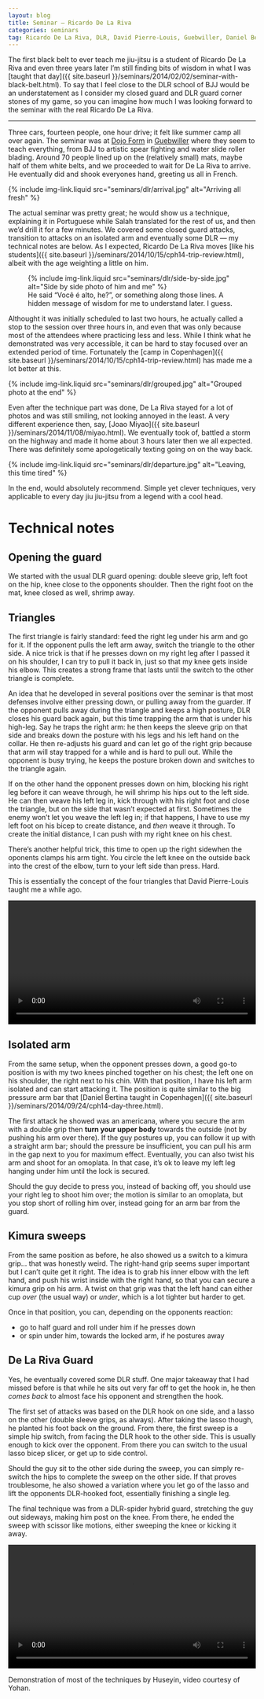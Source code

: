 ```yaml
---
layout: blog
title: Seminar — Ricardo De La Riva
categories: seminars
tag: Ricardo De La Riva, DLR, David Pierre-Louis, Guebwiller, Daniel Bertina, Salah, Huseyin, Yohan, triangle, closed guard, armbar, americana, omoplata, spider guard, Fred, Steve, Nicolas, Kemal, Jonas
---
```

The first black belt to ever teach me jiu-jitsu is a student of Ricardo De La Riva and even three years later I’m still finding bits of wisdom in what I was [taught that day]({{ site.baseurl }}/seminars/2014/02/02/seminar-with-black-belt.html). To say that I feel close to the DLR school of BJJ would be an understatement as I consider my closed guard and DLR guard corner stones of my game, so you can imagine how much I was looking forward to the seminar with the real Ricardo De La Riva.

***

Three cars, fourteen people, one hour drive; it felt like summer camp all over again. The seminar was at [Dojo Form](http://arts-martiaux-guebwiller-kingersheim.com/) in [Guebwiller](https://www.google.fr/maps/place/Guebwiller/@48.0390859,6.9967473,9z/data=!4m2!3m1!1s0x47917ec30aa56253:0xb18bd3615c62ef1e) where they seem to teach everything, from BJJ to artistic spear fighting and water slide roller blading. Around 70 people lined up on the (relatively small) mats, maybe half of them white belts, and we proceeded to wait for De La Riva to arrive. He eventually did and shook everyones hand, greeting us all in French.

{% include img-link.liquid src="seminars/dlr/arrival.jpg" alt="Arriving all fresh" %}

The actual seminar was pretty great; he would show us a technique, explaining it in Portuguese while Salah translated for the rest of us, and then we’d drill it for a few minutes. We covered some closed guard attacks, transition to attacks on an isolated arm and eventually some DLR — my technical notes are below. As I expected, Ricardo De La Riva moves [like his students]({{ site.baseurl }}/seminars/2014/10/15/cph14-trip-review.html), albeit with the age weighting a little on him.

<figure class="illustration">
	{% include img-link.liquid src="seminars/dlr/side-by-side.jpg" alt="Side by side photo of him and me" %}
	<figcaption>
		He said “Você é alto, he?”, or something along those lines. A hidden message of wisdom for me to understand later. I guess.
	</figcaption>
</figure>

Althought it was initially scheduled to last two hours, he actually called a stop to the session over three hours in, and even that was only because most of the attendees where practicing less and less. While I think what he demonstrated was very accessible, it can be hard to stay focused over an extended period of time. Fortunately the [camp in Copenhagen]({{ site.baseurl }}/seminars/2014/10/15/cph14-trip-review.html) has made me a lot better at this.

{% include img-link.liquid src="seminars/dlr/grouped.jpg" alt="Grouped photo at the end" %}

Even after the technique part was done, De La Riva stayed for a lot of photos and was still smiling, not looking annoyed in the least. A very different experience then, say, [Joao Miyao]({{ site.baseurl }}/seminars/2014/11/08/miyao.html). We eventually took of, battled a storm on the highway and made it home about 3 hours later then we all expected. There was definitely some apologetically texting going on on the way back.

{% include img-link.liquid src="seminars/dlr/departure.jpg" alt="Leaving, this time tired" %}

In the end, would absolutely recommend. Simple yet clever techniques, very applicable to every day jiu jiu-jitsu from a legend with a cool head.

# Technical notes

## Opening the guard

We started with the usual DLR guard opening: double sleeve grip, left foot on the hip, knee close to the opponents shoulder. Then the right foot on the mat, knee closed as well, shrimp away.

## Triangles

The first triangle is fairly standard: feed the right leg under his arm and go for it. If the opponent pulls the left arm away, switch the triangle to the other side. A nice trick is that if he presses down on my right leg after I passed it on his shoulder, I can try to pull it back in, just so that my knee gets inside his elbow. This creates a strong frame that lasts until the switch to the other triangle is complete.

An idea that he developed in several positions over the seminar is that most defenses involve either pressing down, or pulling away from the guarder. If the opponent pulls away during the triangle and keeps a high posture, DLR closes his guard back again, but this time trapping the arm that is under his high-leg. Say he traps the right arm: he then keeps the sleeve grip on that side and breaks down the posture with his legs and his left hand on the collar. He then re-adjusts his guard and can let go of the right grip because that arm will stay trapped for a while and is hard to pull out. While the opponent is busy trying, he keeps the posture broken down and switches to the triangle again.

If on the other hand the opponent presses down on him, blocking his right leg before it can weave through, he will shrimp his hips out to the left side. He can then weave his left leg in, kick through with his right foot and close the triangle, but on the side that wasn’t expected at first. Sometimes the enemy won’t let you weave the left leg in; if that happens, I have to use my left foot on his bicep to create distance, and _then_ weave it through. To create the initial distance, I can push with my right knee on his chest.

There’s another helpful trick, this time to open up the right sidewhen the oponents clamps his arm tight. You circle the left knee on the outside back into the crest of the elbow, turn to your left side than press. Hard.

This is essentially the concept of the four triangles that David Pierre-Louis taught me a while ago.

<video controls="controls" width="100%">
	<source src="{{ site.img }}seminars/dlr/4triangles.webm" type="video/webm" />
</video>

## Isolated arm

From the same setup, when the opponent presses down, a good go-to position is with my two knees pinched together on his chest; the left one on his shoulder, the right next to his chin. With that position, I have his left arm isolated and can start attacking it. The position is quite similar to the big pressure arm bar that [Daniel Bertina taught in Copenhagen]({{ site.baseurl }}/seminars/2014/09/24/cph14-day-three.html).

The first attack he showed was an americana, where you secure the arm with a double grip then **turn your upper body** towards the outside (not by pushing his arm over there). If the guy postures up, you can follow it up with a straight arm bar; should the pressure be insufficient, you can pull his arm in the gap next to you for maximum effect. Eventually, you can also twist his arm and shoot for an omoplata. In that case, it’s ok to leave my left leg hanging under him until the lock is secured.

Should the guy decide to press you, instead of backing off, you should use your right leg to shoot him over; the motion is similar to an omoplata, but you stop short of rolling him over, instead going for an arm bar from the guard.

## Kimura sweeps

From the same position as before, he also showed us a switch to a kimura grip... that was honestly weird. The right-hand grip seems super important but I can’t quite get it right. The idea is to grab his inner elbow with the left hand, and push his wrist inside with the right hand, so that you can secure a kimura grip on his arm. A twist on that grip was that the left hand can either cup _over_ (the usual way) or _under_, which is a lot tighter but harder to get.

Once in that position, you can, depending on the opponents reaction:

* go to half guard and roll under him if he presses down
* or spin under him, towards the locked arm, if he postures away

## De La Riva Guard

Yes, he eventually covered some DLR stuff. One major takeaway that I had missed before is that while he sits out very far off to get the hook in, he then _comes back_ to almost face his opponent and strengthen the hook.

The first set of attacks was based on the DLR hook on one side, and a lasso on the other (double sleeve grips, as always). After taking the lasso though, he planted his foot back on the ground. From there, the first sweep is a simple hip switch, from facing the DLR hook to the other side. This is usually enough to kick over the opponent. From there you can switch to the usual lasso bicep slicer, or get up to side control.

Should the guy sit to the other side during the sweep, you can simply re-switch the hips to complete the sweep on the other side. If that proves troublesome, he also showed a variation where you let go of the lasso and lift the opponents DLR-hooked foot, essentially finishing a single leg.

The final technique was from a DLR-spider hybrid guard, stretching the guy out sideways, making him post on the knee. From there, he ended the sweep with scissor like motions, either sweeping the knee or kicking it away.

<video controls="controls" width="100%">
	<source src="{{ site.img }}seminars/dlr/techniques.webm" type="video/webm" />
</video>

Demonstration of most of the techniques by Huseyin, video courtesy of Yohan.